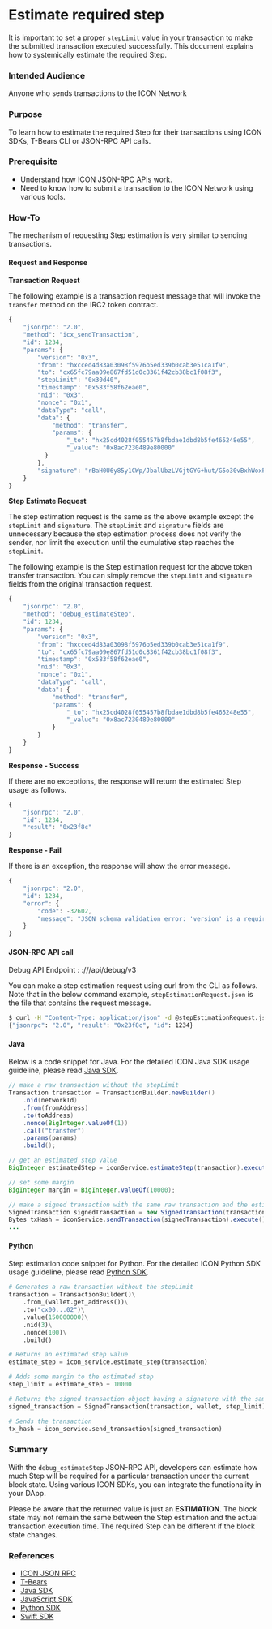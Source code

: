 # Estimate required step

It is important to set a proper `stepLimit` value in your transaction to make the submitted transaction executed successfully. This document explains how to systemically estimate the required Step.

### Intended Audience

Anyone who sends transactions to the ICON Network

### Purpose

To learn how to estimate the required Step for their transactions using ICON SDKs, T-Bears CLI or JSON-RPC API calls.

### Prerequisite

* Understand how ICON JSON-RPC APIs work.
* Need to know how to submit a transaction to the ICON Network using various tools.

### How-To

The mechanism of requesting Step estimation is very similar to sending transactions.

#### Request and Response

**Transaction Request**

The following example is a transaction request message that will invoke the `transfer` method on the IRC2 token contract.

```javascript
{
    "jsonrpc": "2.0",
    "method": "icx_sendTransaction",
    "id": 1234,
    "params": {
        "version": "0x3",
        "from": "hxcced4d83a03098f5976b5ed339b0cab3e51ca1f9",
        "to": "cx65fc79aa09e867fd51d0c8361f42cb38bc1f08f3",
        "stepLimit": "0x30d40",
        "timestamp": "0x583f58f62eae0",
        "nid": "0x3",
        "nonce": "0x1",
        "dataType": "call",
        "data": {
            "method": "transfer",
            "params": {
                "_to": "hx25cd4028f055457b8fbdae1dbd8b5fe465248e55",
                "_value": "0x8ac7230489e80000"
          }
        },
        "signature": "rBaH0U6y85y1CWp/JbalUbzLVGjtGYG+hut/G5o30vBxhWoxPYtSYBQu6X0Tak1SdcnlZSCJL7DeOeKmI4y+5wE="
    }
}
```

**Step Estimate Request**

The step estimation request is the same as the above example except the `stepLimit` and `signature`. The `stepLimit` and `signature` fields are unnecessary because the step estimation process does not verify the sender, nor limit the execution until the cumulative step reaches the `stepLimit`.

The following example is the Step estimation request for the above token transfer transaction. You can simply remove the `stepLimit` and `signature` fields from the original transaction request.

```javascript
{
    "jsonrpc": "2.0",
    "method": "debug_estimateStep",
    "id": 1234,
    "params": {
        "version": "0x3",
        "from": "hxcced4d83a03098f5976b5ed339b0cab3e51ca1f9",
        "to": "cx65fc79aa09e867fd51d0c8361f42cb38bc1f08f3",
        "timestamp": "0x583f58f62eae0",
        "nid": "0x3",
        "nonce": "0x1",
        "dataType": "call",
        "data": {
            "method": "transfer",
            "params": {
                "_to": "hx25cd4028f055457b8fbdae1dbd8b5fe465248e55",
                "_value": "0x8ac7230489e80000"
            }
        }
    }
}
```

**Response - Success**

If there are no exceptions, the response will return the estimated Step usage as follows.

```javascript
{
    "jsonrpc": "2.0",
    "id": 1234,
    "result": "0x23f8c"
}
```

**Response - Fail**

If there is an exception, the response will show the error message.

```javascript
{
    "jsonrpc": "2.0",
    "id": 1234,
    "error": {
        "code": -32602,
        "message": "JSON schema validation error: 'version' is a required property"
    }
}
```

#### JSON-RPC API call

Debug API Endpoint : :///api/debug/v3

You can make a step estimation request using curl from the CLI as follows. Note that in the below command example, `stepEstimationRequest.json` is the file that contains the request message.

```bash
$ curl -H "Content-Type: application/json" -d @stepEstimationRequest.json https://bicon.net.solidwallet.io/api/debug/v3
{"jsonrpc": "2.0", "result": "0x23f8c", "id": 1234}
```

#### Java

Below is a code snippet for Java. For the detailed ICON Java SDK usage guideline, please read [Java SDK](../../icon-sdks/java-sdk/).

```java
// make a raw transaction without the stepLimit
Transaction transaction = TransactionBuilder.newBuilder()
    .nid(networkId)
    .from(fromAddress)
    .to(toAddress)
    .nonce(BigInteger.valueOf(1))
    .call("transfer")
    .params(params)
    .build();

// get an estimated step value
BigInteger estimatedStep = iconService.estimateStep(transaction).execute();

// set some margin
BigInteger margin = BigInteger.valueOf(10000);

// make a signed transaction with the same raw transaction and the estimated step
SignedTransaction signedTransaction = new SignedTransaction(transaction, wallet, estimatedStep.add(margin));
Bytes txHash = iconService.sendTransaction(signedTransaction).execute();
...
```

#### Python

Step estimation code snippet for Python. For the detailed ICON Python SDK usage guideline, please read [Python SDK](../../icon-sdks/python-sdk/).

```python
# Generates a raw transaction without the stepLimit
transaction = TransactionBuilder()\
    .from_(wallet.get_address())\
    .to("cx00...02")\
    .value(150000000)\
    .nid(3)\
    .nonce(100)\
    .build()

# Returns an estimated step value
estimate_step = icon_service.estimate_step(transaction)

# Adds some margin to the estimated step 
step_limit = estimate_step + 10000

# Returns the signed transaction object having a signature with the same raw transaction and the estimated step
signed_transaction = SignedTransaction(transaction, wallet, step_limit)

# Sends the transaction
tx_hash = icon_service.send_transaction(signed_transaction)
```

### Summary

With the `debug_estimateStep` JSON-RPC API, developers can estimate how much Step will be required for a particular transaction under the current block state. Using various ICON SDKs, you can integrate the functionality in your DApp.

Please be aware that the returned value is just an **ESTIMATION**. The block state may not remain the same between the Step estimation and the actual transaction execution time. The required Step can be different if the block state changes.

### References

* [ICON JSON RPC](../reference-manuals/icon-json-rpc-api-v3-specification.md)
* [T-Bears](broken-reference)
* [Java SDK](../../icon-sdks/java-sdk/)
* [JavaScript SDK](../../icon-sdks/javascript/)
* [Python SDK](../../icon-sdks/python-sdk/)
* [Swift SDK](../../icon-sdks/swift-sdk/)
